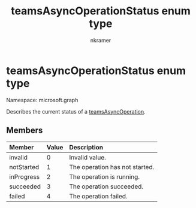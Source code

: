 ﻿---
title: "teamsAsyncOperationStatus enum type"
description: "Describes the current status of a teamsAsyncOperation."
author: "nkramer"
localization_priority: Normal
ms.prod: "microsoft-teams"
doc_type: enumPageType
---

# teamsAsyncOperationStatus enum type

Namespace: microsoft.graph

Describes the current status of a [teamsAsyncOperation](teamsasyncoperation.md).

## Members

| Member     | Value | Description                    |
| :--------- | :---- | :----------------------------- |
| invalid    | 0     | Invalid value.                 |
| notStarted | 1     | The operation has not started. |
| inProgress | 2     | The operation is running.      |
| succeeded  | 3     | The operation succeeded.       |
| failed     | 4     | The operation failed.          |
